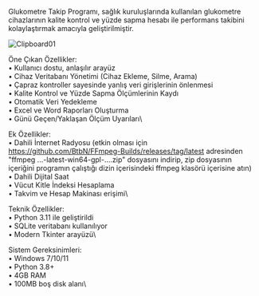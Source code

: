 Glukometre Takip Programı, sağlık kuruluşlarında kullanılan glukometre cihazlarının kalite kontrol ve yüzde sapma hesabı ile performans takibini kolaylaştırmak amacıyla geliştirilmiştir.

![Clipboard01](https://github.com/user-attachments/assets/0065bafc-d9ca-4752-a05a-88906bf07534)

Öne Çıkan Özellikler:\
• Kullanıcı dostu, anlaşılır arayüz\
• Cihaz Veritabanı Yönetimi (Cihaz Ekleme, Silme, Arama)\
• Çapraz kontroller sayesinde yanlış veri girişlerinin önlenmesi\
• Kalite Kontrol ve Yüzde Sapma Ölçümlerinin Kaydı\
• Otomatik Veri Yedekleme\
• Excel ve Word Raporları Oluşturma\
• Günü Geçen/Yaklaşan Ölçüm Uyarıları\

Ek Özellikler:\
• Dahili İnternet Radyosu (etkin olması için https://github.com/BtbN/FFmpeg-Builds/releases/tag/latest adresinden "ffmpeg ...-latest-win64-gpl-....zip" dosyasını indirip, zip dosyasının içeriğini programın çalıştığı dizin içerisindeki ffmpeg klasörü içerisine atın)\
• Dahili Dijital Saat\
• Vücut Kitle İndeksi Hesaplama\
• Takvim ve Hesap Makinası erişimi\

Teknik Özellikler:\
• Python 3.11 ile geliştirildi\
• SQLite veritabanı kullanılıyor\
• Modern Tkinter arayüzü\

Sistem Gereksinimleri:\
• Windows 7/10/11\
• Python 3.8+\
• 4GB RAM\
• 100MB boş disk alanı\
